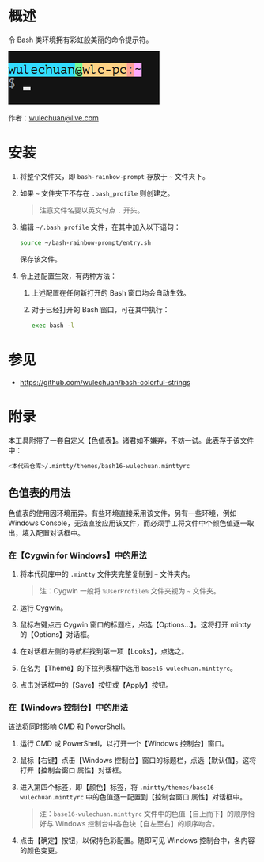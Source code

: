 <link rel="stylesheet" href="./docs/styles/markdown-preview-in-ms-vscode.css">

# 概述

令 Bash 类环境拥有彩虹般美丽的命令提示符。

![An example of mine](./docs/illustrates/bash-rainbow-prompt-example-wulechuan.png)

作者：[wulechuan@live.com](mailto:wulechuan@live.com)


# 安装

1.  将整个文件夹，即 `bash-rainbow-prompt` 存放于 `~` 文件夹下。

2.  如果 `~` 文件夹下不存在 `.bash_profile` 则创建之。
    > 注意文件名要以英文句点 `.` 开头。

3. 编辑 `~/.bash_profile` 文件，在其中加入以下语句：

    ```sh
    source ~/bash-rainbow-prompt/entry.sh
    ```

    保存该文件。

4.  令上述配置生效，有两种方法：

    1.  上述配置在任何新打开的 Bash 窗口均会自动生效。

    2.  对于已经打开的 Bash 窗口，可在其中执行：

        ```sh
        exec bash -l
        ```


# 参见

- https://github.com/wulechuan/bash-colorful-strings


# 附录

本工具附带了一套自定义【色值表】。诸君如不嫌弃，不妨一试。此表存于该文件中：
```sh
<本代码仓库>/.mintty/themes/bash16-wulechuan.minttyrc
```

## 色值表的用法

色值表的使用因环境而异。有些环境直接采用该文件，另有一些环境，例如
Windows Console，无法直接应用该文件，而必须手工将文件中个颜色值逐一取出，填入配置对话框中。

### 在【Cygwin for Windows】中的用法

1.  将本代码库中的 `.mintty` 文件夹完整复制到 `~` 文件夹内。
    > 注：Cygwin 一般将 `%UserProfile%` 文件夹视为 `~` 文件夹。

2.  运行 Cygwin。

3.  鼠标右键点击 Cygwin 窗口的标题栏，点选【Options...】。这将打开 mintty
    的【Options】对话框。

4.  在对话框左侧的导航栏找到第一项【Looks】，点选之。

5.  在名为【Theme】的下拉列表框中选用 `base16-wulechuan.minttyrc`。

6.  点击对话框中的【Save】按钮或【Apply】按钮。



### 在【Windows 控制台】中的用法

该法将同时影响 CMD 和 PowerShell。

1.  运行 CMD 或 PowerShell，以打开一个【Windows 控制台】窗口。

2.  鼠标【右键】点击【Windows 控制台】窗口的标题栏，点选【默认值】。这将打开【控制台窗口 属性】对话框。

3.  进入第四个标签，即【颜色】标签，将 `.mintty/themes/base16-wulechuan.minttyrc`
    中的色值逐一配置到【控制台窗口 属性】对话框中。
    > 注：`base16-wulechuan.minttyrc` 文件中的色值【自上而下】的顺序恰好与
    > Windows 控制台中各色块【自左至右】的顺序吻合。

4.  点击【确定】按钮，以保持色彩配置。随即可见 Windows 控制台中，各内容的颜色变更。
